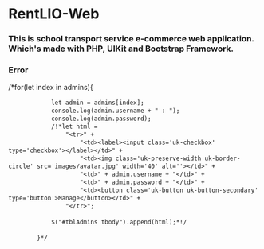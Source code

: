 # RentLIO-Web
### This is school transport service e-commerce web application. Which's made with PHP, UIKit and Bootstrap Framework.

### Error
/*for(let index in admins){

                let admin = admins[index];
                console.log(admin.username + " : ");
                console.log(admin.password);
                /!*let html =
                    "<tr>" +
                        "<td><label><input class='uk-checkbox' type='checkbox'></label></td>" +
                        "<td><img class='uk-preserve-width uk-border-circle' src='images/avatar.jpg' width='40' alt=''></td>" +
                        "<td>" + admin.username + "</td>" +
                        "<td>" + admin.password + "</td>" +
                        "<td><button class='uk-button uk-button-secondary' type='button'>Manage</button></td>" +
                    "</tr>";

                $("#tblAdmins tbody").append(html);*!/

            }*/






